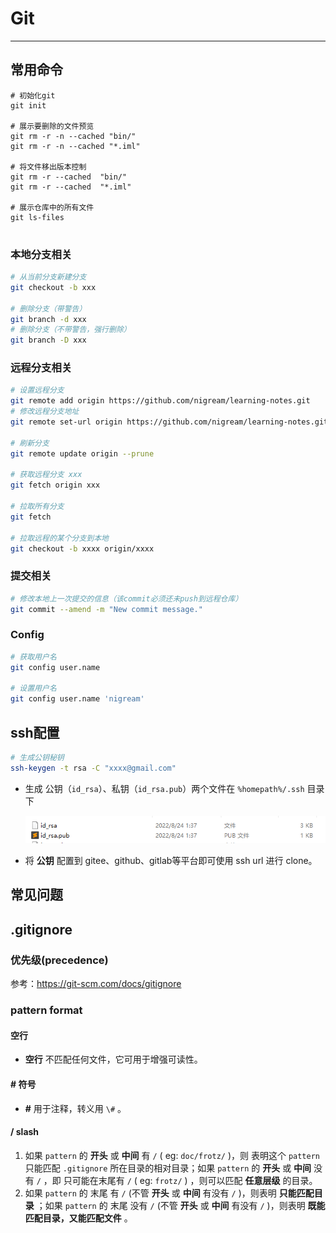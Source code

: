 

# Git

---

## 常用命令

```shell
# 初始化git
git init

# 展示要删除的文件预览
git rm -r -n --cached "bin/"
git rm -r -n --cached "*.iml"

# 将文件移出版本控制
git rm -r --cached  "bin/"
git rm -r --cached  "*.iml"

# 展示仓库中的所有文件
git ls-files


```

### 本地分支相关

```sh
# 从当前分支新建分支
git checkout -b xxx

# 删除分支（带警告）
git branch -d xxx
# 删除分支（不带警告，强行删除）
git branch -D xxx
```



### 远程分支相关

```sh
# 设置远程分支
git remote add origin https://github.com/nigream/learning-notes.git
# 修改远程分支地址
git remote set-url origin https://github.com/nigream/learning-notes.git

# 刷新分支
git remote update origin --prune

# 获取远程分支 xxx
git fetch origin xxx

# 拉取所有分支
git fetch

# 拉取远程的某个分支到本地
git checkout -b xxxx origin/xxxx
```

### 提交相关

```sh
# 修改本地上一次提交的信息（该commit必须还未push到远程仓库）
git commit --amend -m "New commit message."
```

### Config

```sh
# 获取用户名
git config user.name

# 设置用户名
git config user.name 'nigream'
```

## ssh配置

```sh
# 生成公钥秘钥
ssh-keygen -t rsa -C "xxxx@gmail.com"
```

- 生成 公钥（`id_rsa`）、私钥（`id_rsa.pub`）两个文件在 `%homepath%/.ssh` 目录下

  ![image-20220824014256621](Git/image-20220824014256621.png)

- 将 **公钥** 配置到 gitee、github、gitlab等平台即可使用 ssh url 进行 clone。

## 常见问题



## .gitignore

### 优先级(precedence)

参考：https://git-scm.com/docs/gitignore



### pattern format

#### 空行

- **空行** 不匹配任何文件，它可用于增强可读性。

#### # 符号

- **#** 用于注释，转义用 `\#` 。

#### / slash

1. 如果 `pattern` 的 **开头** 或 **中间** 有 `/` ( eg: `doc/frotz/` )，则 表明这个  `pattern` 只能匹配 `.gitignore` 所在目录的相对目录；如果 `pattern` 的 **开头** 或 **中间** 没有 `/` ，即 只可能在末尾有 `/` ( eg: `frotz/` ) ，则可以匹配 **任意层级** 的目录。
2. 如果 `pattern` 的 末尾 有 `/` (不管 **开头** 或 **中间** 有没有 `/` )，则表明 **只能匹配目录** ；如果 `pattern` 的 末尾 没有 `/` (不管 **开头** 或 **中间** 有没有 `/` )，则表明 **既能匹配目录，又能匹配文件** 。

